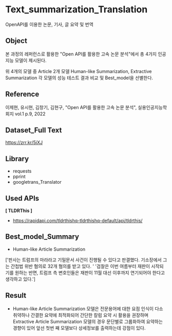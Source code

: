 # Text_summarization_Translation

OpenAPI를 이용한 논문, 기사, 글 요약 및 번역

## Object

본 과정의 레퍼런스로 활용한 "Open API를 활용한 고속 논문 분석"에서 총 4가지 인공지능 모델이 제시된다.

위 4개의 모델 중 Article 2개 모델 Human-like Summarization, Extractive Summarization 각 모델의 성능 테스트 결과 비교 및 Best_model을 선별한다.

## Reference

이제현, 유시현, 김창기, 김현구, "Open API를 활용한 고속 논문 분석",
실용인공지능학회지 vol.1 p.9, 2022

## Dataset_Full Text

https://zrr.kr/5iXJ

## Library

- requests
- pprint
- googletrans_Translator

## Used APIs

**[ TLDRThis ]**
- https://rapidapi.com/tldrthishq-tldrthishq-default/api/tldrthis/

## Best_model_Summary

- Human-like Article Summarization

['판사는 트럼프의 마라라고 기밀문서 사건이 진행될 수 있다고 판결했다. 기소장에서 그는 간첩법 위반 혐의로 32개 혐의를 받고 있다. '
 '검찰은 이번 여름부터 재판이 시작되기를 원하는 반면, 트럼프 측 변호인들은 재판이 11월 대선 이후까지 연기되어야 한다고 생각하고 있다.']

## Result

- Human-like Article Summarization 모델은 전문용어에 대한 요점 인식이 다소 취약하나 간결한 요약에 최적화되어 간단한 칼럼 요약 시 활용을 권장하며
  Extractive Article Summarization 모델의 경우 문단별로 그룹화하여 요약하는 경향이 있어 앞선 첫번 째 모델보다 상세정보를 출력하는데 강점이 있다.

